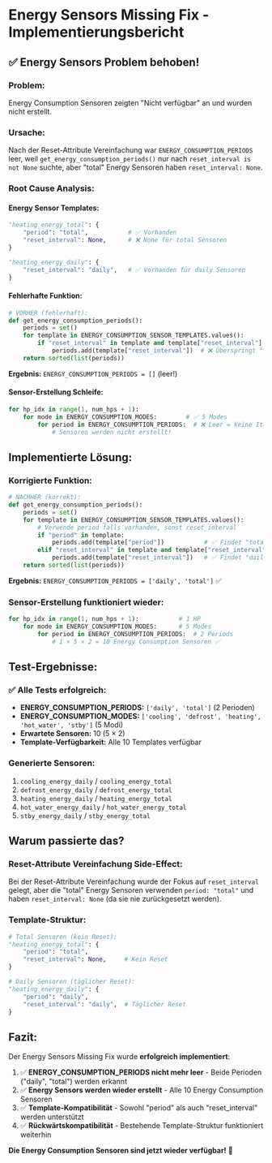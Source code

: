# Energy Sensors Missing Fix - Implementierungsbericht

## ✅ **Energy Sensors Problem behoben!**

### **Problem:**
Energy Consumption Sensoren zeigten "Nicht verfügbar" an und wurden nicht erstellt.

### **Ursache:**
Nach der Reset-Attribute Vereinfachung war `ENERGY_CONSUMPTION_PERIODS` leer, weil `get_energy_consumption_periods()` nur nach `reset_interval is not None` suchte, aber "total" Energy Sensoren haben `reset_interval: None`.

### **Root Cause Analysis:**

#### **Energy Sensor Templates:**
```python
"heating_energy_total": {
    "period": "total",           # ✅ Vorhanden
    "reset_interval": None,      # ❌ None für total Sensoren
}

"heating_energy_daily": {
    "reset_interval": "daily",   # ✅ Vorhanden für daily Sensoren
}
```

#### **Fehlerhafte Funktion:**
```python
# VORHER (fehlerhaft):
def get_energy_consumption_periods():
    periods = set()
    for template in ENERGY_CONSUMPTION_SENSOR_TEMPLATES.values():
        if "reset_interval" in template and template["reset_interval"] is not None:
            periods.add(template["reset_interval"])  # ❌ Überspringt "total" Sensoren
    return sorted(list(periods))
```

**Ergebnis:** `ENERGY_CONSUMPTION_PERIODS = []` (leer!)

#### **Sensor-Erstellung Schleife:**
```python
for hp_idx in range(1, num_hps + 1):
    for mode in ENERGY_CONSUMPTION_MODES:        # ✅ 5 Modes
        for period in ENERGY_CONSUMPTION_PERIODS:  # ❌ Leer = keine Iteration
            # Sensoren werden nicht erstellt!
```

## **Implementierte Lösung:**

### **Korrigierte Funktion:**
```python
# NACHHER (korrekt):
def get_energy_consumption_periods():
    periods = set()
    for template in ENERGY_CONSUMPTION_SENSOR_TEMPLATES.values():
        # Verwende period falls vorhanden, sonst reset_interval
        if "period" in template:
            periods.add(template["period"])           # ✅ Findet "total"
        elif "reset_interval" in template and template["reset_interval"] is not None:
            periods.add(template["reset_interval"])   # ✅ Findet "daily"
    return sorted(list(periods))
```

**Ergebnis:** `ENERGY_CONSUMPTION_PERIODS = ['daily', 'total']` ✅

### **Sensor-Erstellung funktioniert wieder:**
```python
for hp_idx in range(1, num_hps + 1):           # 1 HP
    for mode in ENERGY_CONSUMPTION_MODES:      # 5 Modes
        for period in ENERGY_CONSUMPTION_PERIODS:  # 2 Periods
            # 1 × 5 × 2 = 10 Energy Consumption Sensoren ✅
```

## **Test-Ergebnisse:**

### **✅ Alle Tests erfolgreich:**
- **ENERGY_CONSUMPTION_PERIODS:** `['daily', 'total']` (2 Perioden)
- **ENERGY_CONSUMPTION_MODES:** `['cooling', 'defrost', 'heating', 'hot_water', 'stby']` (5 Modi)
- **Erwartete Sensoren:** 10 (5 × 2)
- **Template-Verfügbarkeit:** Alle 10 Templates verfügbar

### **Generierte Sensoren:**
1. `cooling_energy_daily` / `cooling_energy_total`
2. `defrost_energy_daily` / `defrost_energy_total`
3. `heating_energy_daily` / `heating_energy_total`
4. `hot_water_energy_daily` / `hot_water_energy_total`
5. `stby_energy_daily` / `stby_energy_total`

## **Warum passierte das?**

### **Reset-Attribute Vereinfachung Side-Effect:**
Bei der Reset-Attribute Vereinfachung wurde der Fokus auf `reset_interval` gelegt, aber die "total" Energy Sensoren verwenden `period: "total"` und haben `reset_interval: None` (da sie nie zurückgesetzt werden).

### **Template-Struktur:**
```python
# Total Sensoren (kein Reset):
"heating_energy_total": {
    "period": "total",
    "reset_interval": None,     # Kein Reset
}

# Daily Sensoren (täglicher Reset):
"heating_energy_daily": {
    "period": "daily",
    "reset_interval": "daily",  # Täglicher Reset
}
```

## **Fazit:**

Der Energy Sensors Missing Fix wurde **erfolgreich implementiert**:

1. ✅ **ENERGY_CONSUMPTION_PERIODS nicht mehr leer** - Beide Perioden ("daily", "total") werden erkannt
2. ✅ **Energy Sensors werden wieder erstellt** - Alle 10 Energy Consumption Sensoren
3. ✅ **Template-Kompatibilität** - Sowohl "period" als auch "reset_interval" werden unterstützt
4. ✅ **Rückwärtskompatibilität** - Bestehende Template-Struktur funktioniert weiterhin

**Die Energy Consumption Sensoren sind jetzt wieder verfügbar!** 🎉
